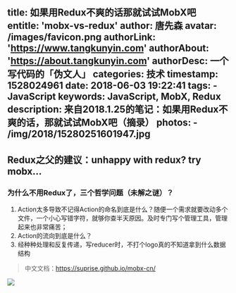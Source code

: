title: 如果用Redux不爽的话那就试试MobX吧
entitle: 'mobx-vs-redux'
author: 唐先森
avatar: /images/favicon.png
authorLink: 'https://www.tangkunyin.com'
authorAbout: 'https://about.tangkunyin.com'
authorDesc: 一个写代码的「伪文人」
categories: 技术
timestamp: 1528024961
date: 2018-06-03 19:22:41
tags:
    - JavaScript
keywords: JavaScript, MobX, Redux
description: 来自2018.1.25的笔记：如果用Redux不爽的话，那就试试MobX吧（摘录）
photos:
    - /img/2018/15280251601947.jpg
---

## Redux之父的建议：unhappy with redux? try mobx...

### 为什么不用Redux了，三个哲学问题（未解之谜）？

1. Action太多导致不记得Action的命名到底是什么？随便一个需求就要改动多个文件，一个小心写错字符，就够你查半天原因。及时专门写个管理工具，管理起来也非常痛苦；
2. Action的流向到底是什么？
3. 经种种处理和反复传递，写reducer时，不打个logo真的不知道拿到什么数据结构


> 中文文档：https://suprise.github.io/mobx-cn/

![](/img/2018/15280251601947.jpg)



